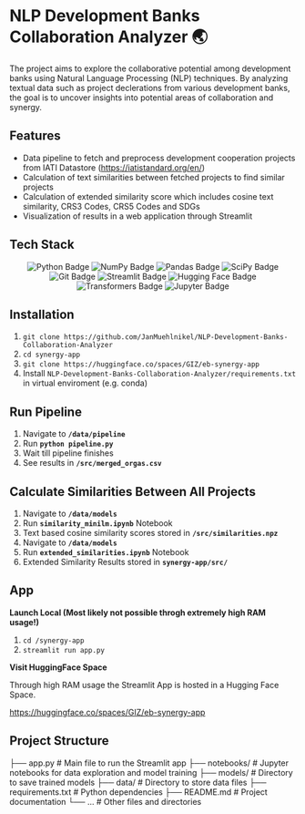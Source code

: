 # NLP Development Banks Collaboration Analyzer 🌏
The project aims to explore the collaborative potential among development banks using Natural Language Processing (NLP) techniques. By analyzing textual data such as project declerations from various development banks, the goal is to uncover insights into potential areas of collaboration and synergy.

## **Features**
- Data pipeline to fetch and preprocess development cooperation projects from IATI Datastore (https://iatistandard.org/en/)
- Calculation of text similarities between fetched projects to find similar projects
- Calculation of extended similarity score which includes cosine text similarity, CRS3 Codes, CRS5 Codes and SDGs
- Visualization of results in a web application through Streamlit

## Tech Stack

<p align="center">
  <img src="https://img.shields.io/badge/Python-3776AB?style=for-the-badge&logo=python&logoColor=white" alt="Python Badge">
  <img src="https://img.shields.io/badge/NumPy-013243?style=for-the-badge&logo=numpy&logoColor=white" alt="NumPy Badge">
  <img src="https://img.shields.io/badge/Pandas-150458?style=for-the-badge&logo=pandas&logoColor=white" alt="Pandas Badge">
  <img src="https://img.shields.io/badge/SciPy-8CAAE6?style=for-the-badge&logo=scipy&logoColor=white" alt="SciPy Badge">
  <img src="https://img.shields.io/badge/Git-F05032?style=for-the-badge&logo=git&logoColor=white" alt="Git Badge">
  <img src="https://img.shields.io/badge/Streamlit-FF4B4B?style=for-the-badge&logo=streamlit&logoColor=white" alt="Streamlit Badge">
  <img src="https://img.shields.io/badge/Hugging%20Face-339933?style=for-the-badge&logo=huggingface&logoColor=white" alt="Hugging Face Badge">
  <img src="https://img.shields.io/badge/Transformers-FFD700?style=for-the-badge&logo=transformers&logoColor=white" alt="Transformers Badge">
  <img src="https://img.shields.io/badge/Jupyter-F37626?style=for-the-badge&logo=jupyter&logoColor=white" alt="Jupyter Badge">
</p>


## **Installation**
1. ```git clone https://github.com/JanMuehlnikel/NLP-Development-Banks-Collaboration-Analyzer```
2. ```cd synergy-app```
3. ```git clone https://huggingface.co/spaces/GIZ/eb-synergy-app```
4. Install ```NLP-Development-Banks-Collaboration-Analyzer/requirements.txt``` in virtual enviroment (e.g. conda)

## **Run Pipeline**
1. Navigate to **```/data/pipeline```**
2. Run **```python pipeline.py```**
3. Wait till pipeline finishes
4. See results in **```/src/merged_orgas.csv```**

## **Calculate Similarities Between All Projects**
1. Navigate to **```/data/models```**
2. Run **```similarity_minilm.ipynb```** Notebook
3. Text based cosine similarity scores stored in **```/src/similarities.npz```**
4. Navigate to **```/data/models```**
5. Run **```extended_similarities.ipynb```** Notebook
6. Extended Similarity Results stored in **```synergy-app/src/```**

## **App**

**Launch Local (Most likely not possible throgh extremely high RAM usage!)**
1. ```cd /synergy-app```
2. ```streamlit run app.py```

**Visit HuggingFace Space**

Through high RAM usage the Streamlit App is hosted in a Hugging Face Space.

https://huggingface.co/spaces/GIZ/eb-synergy-app

## **Project Structure**

├── app.py                # Main file to run the Streamlit app
├── notebooks/            # Jupyter notebooks for data exploration and model training
├── models/               # Directory to save trained models
├── data/                 # Directory to store data files
├── requirements.txt      # Python dependencies
├── README.md             # Project documentation
└── ...                   # Other files and directories
